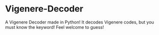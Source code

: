 # Vigenere-Decoder
A Vigenere Decoder made in Python!
It decodes Vigenere codes, but you must know the keyword!
Feel welcome to guess!
